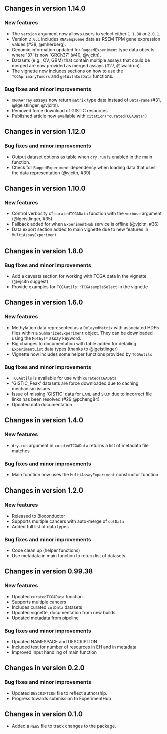 ## Changes in version 1.14.0

### New features

* The `version` argument now allows users to select either `1.1.38` or
`2.0.1`.
* Version `2.0.1` includes `RNASeq2Gene` data as RSEM TPM gene
expression values (#38, @mherberg).
* Genomic information updated for `RaggedExperiment` type data objects where
'37' is now 'GRCh37' (#40, @vjcitn).
* Datasets (e.g., OV, GBM) that contain multiple assays that could be merged
are now provided as merged assays (#27, @lwaldron).
* The vignette now includes sections on how to use the `TCGAprimaryTumors` and
`getWithColData` functions.

### Bug fixes and minor improvements

* `mRNAArray` assays now return `matrix` type data instead of `DataFrame`
(#31, @lgeistlinger, @vjcitn).
* Removed force download of GISTIC resources
* Published article now available with `citation("curatedTCGAData")`

## Changes in version 1.12.0

### Bug fixes and minor improvements

* Output dataset options as table when `dry.run` is enabled in the main
function.
* Check for `RaggedExperiment` dependency when loading data that uses the
data representation (@vjcitn, #39)

## Changes in version 1.10.0

### New features

* Control verbosity of `curatedTCGAData` function with the `verbose` argument
(@lgeistlinger, #35)
* Fallback added for when `ExperimentHub` service is offline (@vjcitn, #36)
* Data export section added to main vignette due to new features in
`MultiAssayExperiment`

## Changes in version 1.8.0

### Bug fixes and minor improvements

* Add a caveats section for working with TCGA data in the vignette
(@vjcitn suggest)
* Provide examples for `TCGAutils::TCGAsampleSelect` in the vignette

## Changes in version 1.6.0

### New features

* Methylation data represented as a `DelayedMatrix` with associated HDF5 files
within a `SummarizedExperiment` object. They can be downloaded using the
`Methyl*` assay keyword.
* Big changes to documentation with table added for detailing `ExperimentList`
data types (thanks to @lgeistlinger)
* Vignette now includes some helper functions provided by `TCGAutils`

### Bug fixes and minor improvements

* `TCGAutils` is available for use with `curatedTCGAData`
* 'GISTIC_Peak' datasets are force downloaded due to caching mechanism issues
* Issue of missing 'GISTIC' data for `LAML` and `SKCM` due to incorrect file
links has been resolved (#29 @pcheng84)
* Updated data documentation

## Changes in version 1.4.0

### New features

* `dry.run` argument in `curatedTCGAData` returns a list of metadata file
matches

### Bug fixes and minor improvements

* Main function now uses the `MultiAssayExperiment` constructor function

## Changes in version 1.2.0

### New features

* Released to Bioconductor
* Supports multiple cancers with auto-merge of `colData`
* Added full list of data types

### Bug fixes and minor improvements

* Code clean up (helper functions)
* Use metadata in main function to return list of datasets

## Changes in version 0.99.38

### New features

* Updated `curatedTCGAData` function
* Supports multiple cancers
* Includes curated `colData` datasets
* Updated vignette, documentation from new builds
* Updated metadata from pipeline

### Bug fixes and minor improvements

* Updated NAMESPACE and DESCRIPTION
* Included test for number of resources in EH and in metadata
* Improved input handling of main function

## Changes in version 0.2.0

### Bug fixes and minor improvements

* Updated `DESCRIPTION` file to reflect authorship.
* Progress towards submission to ExperimentHub

## Changes in version 0.1.0

* Added a `NEWS` file to track changes to the package.
